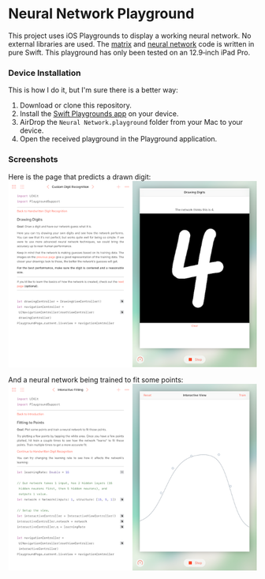 # Neural Network Playground

This project uses iOS Playgrounds to display a working neural network. No external libraries are used. The [matrix](https://github.com/hetelek/Neural-Network-Playground/blob/master/Neural%20Network.playground/Sources/Matrix.swift) and [neural network](https://github.com/hetelek/Neural-Network-Playground/blob/master/Neural%20Network.playground/Sources/Network.swift) code is written in pure Swift. This playground has only been tested on an 12.9‑inch iPad Pro.


### Device Installation
This is how I do it, but I'm sure there is a better way:
1. Download or clone this repository.
2. Install the [Swift Playgrounds app](https://itunes.apple.com/us/app/swift-playgrounds/id908519492?mt=8) on your device.
3. AirDrop the `Neural Network.playground` folder from your Mac to your device.
4. Open the received playground in the Playground application.


### Screenshots
Here is the page that predicts a drawn digit:
![Custom Digit](images/custom.png?raw=true "Custom Digit")

And a neural network being trained to fit some points:
![Fitting](images/fitting.png?raw=true "Fitting")
